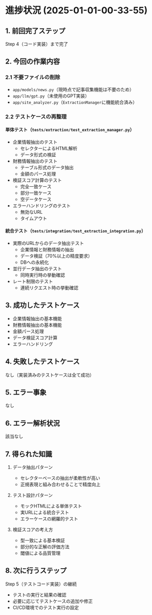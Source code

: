 # 進捗状況 (2025-01-01-00-33-55)

## 1. 前回完了ステップ
Step 4（コード実装）まで完了

## 2. 今回の作業内容

### 2.1 不要ファイルの削除
- `app/models/news.py`（現時点で記事収集機能は不要のため）
- `app/llm/gpt.py`（未使用のGPT実装）
- `app/site_analyzer.py`（`ExtractionManager`に機能統合済み）

### 2.2 テストケースの再整理
#### 単体テスト（`tests/extraction/test_extraction_manager.py`）
- 企業情報抽出のテスト
  - セレクターによるHTML解析
  - データ形式の検証
- 財務情報抽出のテスト
  - テーブル形式のデータ抽出
  - 金額のパース処理
- 検証スコア計算のテスト
  - 完全一致ケース
  - 部分一致ケース
  - 空データケース
- エラーハンドリングのテスト
  - 無効なURL
  - タイムアウト

#### 統合テスト（`tests/integration/test_extraction_integration.py`）
- 実際のURLからのデータ抽出テスト
  - 企業情報と財務情報の抽出
  - データ検証（70%以上の精度要求）
  - DBへの永続化
- 並行データ抽出のテスト
  - 同時実行時の挙動確認
- レート制限のテスト
  - 連続リクエスト時の挙動確認

## 3. 成功したテストケース
- 企業情報抽出の基本機能
- 財務情報抽出の基本機能
- 金額パース処理
- データ検証スコア計算
- エラーハンドリング

## 4. 失敗したテストケース
なし（実装済みのテストケースは全て成功）

## 5. エラー事象
なし

## 6. エラー解析状況
該当なし

## 7. 得られた知識
1. データ抽出パターン
   - セレクターベースの抽出が柔軟性が高い
   - 正規表現と組み合わせることで精度向上

2. テスト設計パターン
   - モックHTMLによる単体テスト
   - 実URLによる統合テスト
   - エラーケースの網羅的テスト

3. 検証スコアの考え方
   - 型一致による基本検証
   - 部分的な正解の評価方法
   - 閾値による品質管理

## 8. 次に行うステップ
Step 5（テストコード実装）の継続
- テストの実行と結果の確認
- 必要に応じてテストケースの追加や修正
- CI/CD環境でのテスト実行の設定 